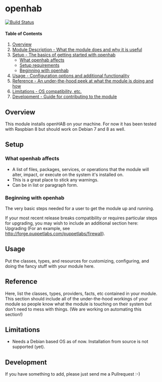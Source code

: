 # openhab

[![Build Status](https://travis-ci.org/cyberkov/puppet-openhab.svg?branch=master)](https://travis-ci.org/cyberkov/puppet-openhab)

#### Table of Contents

1. [Overview](#overview)
2. [Module Description - What the module does and why it is useful](#module-description)
3. [Setup - The basics of getting started with openhab](#setup)
    * [What openhab affects](#what-openhab-affects)
    * [Setup requirements](#setup-requirements)
    * [Beginning with openhab](#beginning-with-openhab)
4. [Usage - Configuration options and additional functionality](#usage)
5. [Reference - An under-the-hood peek at what the module is doing and how](#reference)
5. [Limitations - OS compatibility, etc.](#limitations)
6. [Development - Guide for contributing to the module](#development)

## Overview

This module installs openHAB on your machine. 
For now it has been tested with Raspbian 8 but should work on Debian 7 and 8 as well.

## Setup

### What openhab affects

* A list of files, packages, services, or operations that the module will alter,
  impact, or execute on the system it's installed on.
* This is a great place to stick any warnings.
* Can be in list or paragraph form.

### Beginning with openhab

The very basic steps needed for a user to get the module up and running.

If your most recent release breaks compatibility or requires particular steps
for upgrading, you may wish to include an additional section here: Upgrading
(For an example, see http://forge.puppetlabs.com/puppetlabs/firewall).

## Usage

Put the classes, types, and resources for customizing, configuring, and doing
the fancy stuff with your module here.

## Reference

Here, list the classes, types, providers, facts, etc contained in your module.
This section should include all of the under-the-hood workings of your module so
people know what the module is touching on their system but don't need to mess
with things. (We are working on automating this section!)

## Limitations

* Needs a Debian based OS as of now. Installation from source is not supported (yet).

## Development

If you have something to add, please just send me a Pullrequest :-)

